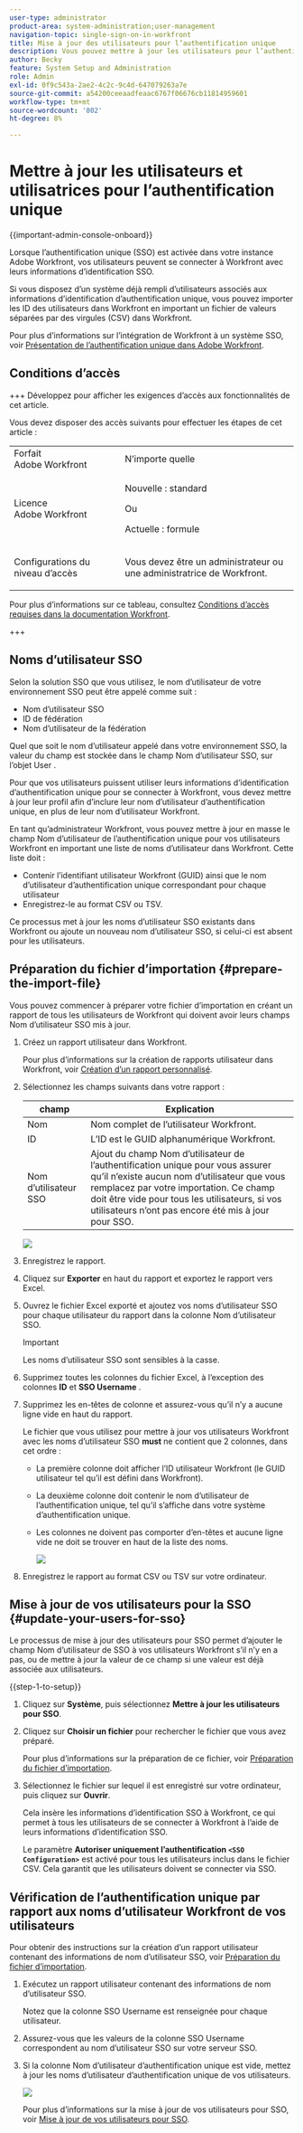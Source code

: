 ```yaml
---
user-type: administrator
product-area: system-administration;user-management
navigation-topic: single-sign-on-in-workfront
title: Mise à jour des utilisateurs pour l’authentification unique
description: Vous pouvez mettre à jour les utilisateurs pour l’authentification unique dans Workfront.
author: Becky
feature: System Setup and Administration
role: Admin
exl-id: 0f9c543a-2ae2-4c2c-9c4d-647079263a7e
source-git-commit: a54200ceeaadfeaac6767f06676cb11814959601
workflow-type: tm+mt
source-wordcount: '802'
ht-degree: 8%

---
```


# Mettre à jour les utilisateurs et utilisatrices pour l’authentification unique

<!-- Audited: 1/2024 -->

{{important-admin-console-onboard}}

Lorsque l’authentification unique (SSO) est activée dans votre instance Adobe Workfront, vos utilisateurs peuvent se connecter à Workfront avec leurs informations d’identification SSO.

Si vous disposez d’un système déjà rempli d’utilisateurs associés aux informations d’identification d’authentification unique, vous pouvez importer les ID des utilisateurs dans Workfront en important un fichier de valeurs séparées par des virgules (CSV) dans Workfront.

Pour plus d’informations sur l’intégration de Workfront à un système SSO, voir [Présentation de l’authentification unique dans Adobe Workfront](../../../administration-and-setup/add-users/single-sign-on/sso-in-workfront.md).


## Conditions d’accès

+++ Développez pour afficher les exigences d’accès aux fonctionnalités de cet article.

Vous devez disposer des accès suivants pour effectuer les étapes de cet article :

<table style="table-layout:auto"> 
 <col> 
 <col> 
 <tbody> 
  <tr> 
   <td role="rowheader">Forfait Adobe Workfront</td> 
   <td>N’importe quelle</td> 
  </tr> 
  <tr> 
   <td role="rowheader">Licence Adobe Workfront</td> 
   <td><p>Nouvelle : standard</p><p>Ou</p><p>Actuelle : formule</p></td> 
  </tr> 
  <tr> 
   <td role="rowheader">Configurations du niveau d’accès</td> 
   <td> <p>Vous devez être un administrateur ou une administratrice de Workfront.</p>  </td> 
  </tr> 
 </tbody> 
</table>

Pour plus d’informations sur ce tableau, consultez [Conditions d’accès requises dans la documentation Workfront](/help/quicksilver/administration-and-setup/add-users/access-levels-and-object-permissions/access-level-requirements-in-documentation.md).

+++

## Noms d’utilisateur SSO

Selon la solution SSO que vous utilisez, le nom d’utilisateur de votre environnement SSO peut être appelé comme suit :

* Nom d’utilisateur SSO
* ID de fédération
* Nom d’utilisateur de la fédération

Quel que soit le nom d’utilisateur appelé dans votre environnement SSO, la valeur du champ est stockée dans le champ Nom d’utilisateur SSO, sur l’objet User .

Pour que vos utilisateurs puissent utiliser leurs informations d’identification d’authentification unique pour se connecter à Workfront, vous devez mettre à jour leur profil afin d’inclure leur nom d’utilisateur d’authentification unique, en plus de leur nom d’utilisateur Workfront.

En tant qu’administrateur Workfront, vous pouvez mettre à jour en masse le champ Nom d’utilisateur de l’authentification unique pour vos utilisateurs Workfront en important une liste de noms d’utilisateur dans Workfront. Cette liste doit :

* Contenir l’identifiant utilisateur Workfront (GUID) ainsi que le nom d’utilisateur d’authentification unique correspondant pour chaque utilisateur
* Enregistrez-le au format CSV ou TSV.

Ce processus met à jour les noms d’utilisateur SSO existants dans Workfront ou ajoute un nouveau nom d’utilisateur SSO, si celui-ci est absent pour les utilisateurs.

## Préparation du fichier d’importation {#prepare-the-import-file}

Vous pouvez commencer à préparer votre fichier d’importation en créant un rapport de tous les utilisateurs de Workfront qui doivent avoir leurs champs Nom d’utilisateur SSO mis à jour.

1. Créez un rapport utilisateur dans Workfront.

   Pour plus d’informations sur la création de rapports utilisateur dans Workfront, voir [Création d’un rapport personnalisé](../../../reports-and-dashboards/reports/creating-and-managing-reports/create-custom-report.md).

1. Sélectionnez les champs suivants dans votre rapport :

   | champ | Explication |
   |---|---|
   | Nom | Nom complet de l’utilisateur Workfront. |
   | ID | L’ID est le GUID alphanumérique Workfront. |
   | Nom d’utilisateur SSO | Ajout du champ Nom d’utilisateur de l’authentification unique pour vous assurer qu’il n’existe aucun nom d’utilisateur que vous remplacez par votre importation. Ce champ doit être vide pour tous les utilisateurs, si vos utilisateurs n’ont pas encore été mis à jour pour SSO. |

   ![](assets/users-with-sso-username-and-no-sso-access-only-field.png)

1. Enregistrez le rapport.
1. Cliquez sur **Exporter** en haut du rapport et exportez le rapport vers Excel.
1. Ouvrez le fichier Excel exporté et ajoutez vos noms d’utilisateur SSO pour chaque utilisateur du rapport dans la colonne Nom d’utilisateur SSO.

   >[!IMPORTANT]
   >
   >Les noms d’utilisateur SSO sont sensibles à la casse.

1. Supprimez toutes les colonnes du fichier Excel, à l’exception des colonnes **ID** et **SSO Username** .

1. Supprimez les en-têtes de colonne et assurez-vous qu’il n’y a aucune ligne vide en haut du rapport.

   Le fichier que vous utilisez pour mettre à jour vos utilisateurs Workfront avec les noms d’utilisateur SSO **must** ne contient que 2 colonnes, dans cet ordre :

   * La première colonne doit afficher l’ID utilisateur Workfront (le GUID utilisateur tel qu’il est défini dans Workfront).
   * La deuxième colonne doit contenir le nom d’utilisateur de l’authentification unique, tel qu’il s’affiche dans votre système d’authentification unique.
   * Les colonnes ne doivent pas comporter d’en-têtes et aucune ligne vide ne doit se trouver en haut de la liste des noms.

     ![](assets/update-users-for-sso-csv-file-for-import.png)

1. Enregistrez le rapport au format CSV ou TSV sur votre ordinateur.

## Mise à jour de vos utilisateurs pour la SSO {#update-your-users-for-sso}

Le processus de mise à jour des utilisateurs pour SSO permet d’ajouter le champ Nom d’utilisateur de SSO à vos utilisateurs Workfront s’il n’y en a pas, ou de mettre à jour la valeur de ce champ si une valeur est déjà associée aux utilisateurs.

{{step-1-to-setup}}

1. Cliquez sur **Système**, puis sélectionnez **Mettre à jour les utilisateurs pour SSO**.

1. Cliquez sur **Choisir un fichier** pour rechercher le fichier que vous avez préparé.

   Pour plus d’informations sur la préparation de ce fichier, voir [Préparation du fichier d’importation](#prepare-the-import-file).

1. Sélectionnez le fichier sur lequel il est enregistré sur votre ordinateur, puis cliquez sur **Ouvrir**.

   Cela insère les informations d’identification SSO à Workfront, ce qui permet à tous les utilisateurs de se connecter à Workfront à l’aide de leurs informations d’identification SSO.

   Le paramètre **Autoriser uniquement l’authentification `<SSO Configuration>`** est activé pour tous les utilisateurs inclus dans le fichier CSV. Cela garantit que les utilisateurs doivent se connecter via SSO.

## Vérification de l’authentification unique par rapport aux noms d’utilisateur Workfront de vos utilisateurs

Pour obtenir des instructions sur la création d’un rapport utilisateur contenant des informations de nom d’utilisateur SSO, voir [Préparation du fichier d’importation](#prepare-the-import-file).

1. Exécutez un rapport utilisateur contenant des informations de nom d’utilisateur SSO.

   Notez que la colonne SSO Username est renseignée pour chaque utilisateur.

1. Assurez-vous que les valeurs de la colonne SSO Username correspondent au nom d’utilisateur SSO sur votre serveur SSO.
1. Si la colonne Nom d’utilisateur d’authentification unique est vide, mettez à jour les noms d’utilisateur d’authentification unique de vos utilisateurs.

   ![](assets/users-with-sso-field-updated.png)

   Pour plus d’informations sur la mise à jour de vos utilisateurs pour SSO, voir [Mise à jour de vos utilisateurs pour SSO](#update-your-users-for-sso).
